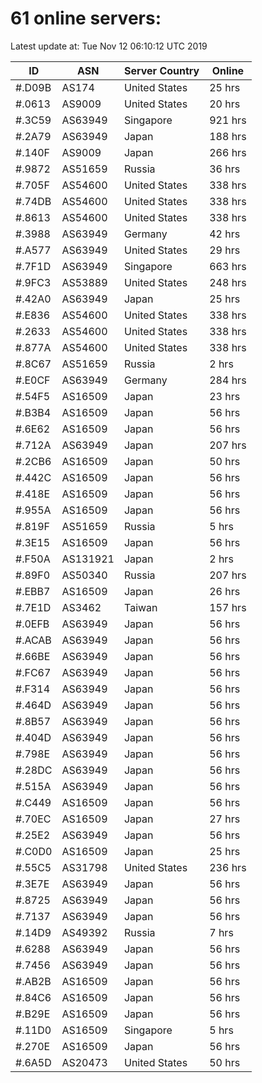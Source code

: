 # 61 online servers:

Latest update at: Tue Nov 12 06:10:12 UTC 2019

| ID | ASN | Server Country | Online |
| -- | --- | -------------- | ------ |
| #.D09B | AS174 | United States | 25 hrs |
| #.0613 | AS9009 | United States | 20 hrs |
| #.3C59 | AS63949 | Singapore | 921 hrs |
| #.2A79 | AS63949 | Japan | 188 hrs |
| #.140F | AS9009 | Japan | 266 hrs |
| #.9872 | AS51659 | Russia | 36 hrs |
| #.705F | AS54600 | United States | 338 hrs |
| #.74DB | AS54600 | United States | 338 hrs |
| #.8613 | AS54600 | United States | 338 hrs |
| #.3988 | AS63949 | Germany | 42 hrs |
| #.A577 | AS63949 | United States | 29 hrs |
| #.7F1D | AS63949 | Singapore | 663 hrs |
| #.9FC3 | AS53889 | United States | 248 hrs |
| #.42A0 | AS63949 | Japan | 25 hrs |
| #.E836 | AS54600 | United States | 338 hrs |
| #.2633 | AS54600 | United States | 338 hrs |
| #.877A | AS54600 | United States | 338 hrs |
| #.8C67 | AS51659 | Russia | 2 hrs |
| #.E0CF | AS63949 | Germany | 284 hrs |
| #.54F5 | AS16509 | Japan | 23 hrs |
| #.B3B4 | AS16509 | Japan | 56 hrs |
| #.6E62 | AS16509 | Japan | 56 hrs |
| #.712A | AS63949 | Japan | 207 hrs |
| #.2CB6 | AS16509 | Japan | 50 hrs |
| #.442C | AS16509 | Japan | 56 hrs |
| #.418E | AS16509 | Japan | 56 hrs |
| #.955A | AS16509 | Japan | 56 hrs |
| #.819F | AS51659 | Russia | 5 hrs |
| #.3E15 | AS16509 | Japan | 56 hrs |
| #.F50A | AS131921 | Japan | 2 hrs |
| #.89F0 | AS50340 | Russia | 207 hrs |
| #.EBB7 | AS16509 | Japan | 26 hrs |
| #.7E1D | AS3462 | Taiwan | 157 hrs |
| #.0EFB | AS63949 | Japan | 56 hrs |
| #.ACAB | AS63949 | Japan | 56 hrs |
| #.66BE | AS63949 | Japan | 56 hrs |
| #.FC67 | AS63949 | Japan | 56 hrs |
| #.F314 | AS63949 | Japan | 56 hrs |
| #.464D | AS63949 | Japan | 56 hrs |
| #.8B57 | AS63949 | Japan | 56 hrs |
| #.404D | AS63949 | Japan | 56 hrs |
| #.798E | AS63949 | Japan | 56 hrs |
| #.28DC | AS63949 | Japan | 56 hrs |
| #.515A | AS63949 | Japan | 56 hrs |
| #.C449 | AS16509 | Japan | 56 hrs |
| #.70EC | AS16509 | Japan | 27 hrs |
| #.25E2 | AS63949 | Japan | 56 hrs |
| #.C0D0 | AS16509 | Japan | 25 hrs |
| #.55C5 | AS31798 | United States | 236 hrs |
| #.3E7E | AS63949 | Japan | 56 hrs |
| #.8725 | AS63949 | Japan | 56 hrs |
| #.7137 | AS63949 | Japan | 56 hrs |
| #.14D9 | AS49392 | Russia | 7 hrs |
| #.6288 | AS63949 | Japan | 56 hrs |
| #.7456 | AS63949 | Japan | 56 hrs |
| #.AB2B | AS16509 | Japan | 56 hrs |
| #.84C6 | AS16509 | Japan | 56 hrs |
| #.B29E | AS16509 | Japan | 56 hrs |
| #.11D0 | AS16509 | Singapore | 5 hrs |
| #.270E | AS16509 | Japan | 56 hrs |
| #.6A5D | AS20473 | United States | 50 hrs |

